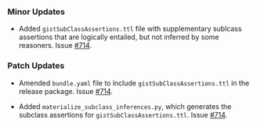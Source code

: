 ### Minor Updates

- Added `gistSubClassAssertions.ttl` file with supplementary sublcass assertions that are logically entailed, but not inferred by some reasoners. Issue [#714](https://github.com/semanticarts/gist/issues/714).

### Patch Updates

- Amended `bundle.yaml` file to include `gistSubClassAssertions.ttl` in the release package. Issue [#714](https://github.com/semanticarts/gist/issues/714).

- Added `materialize_subclass_inferences.py`, which generates the subclass assertions for `gistSubClassAssertions.ttl`. Issue [#714](https://github.com/semanticarts/gist/issues/714).
